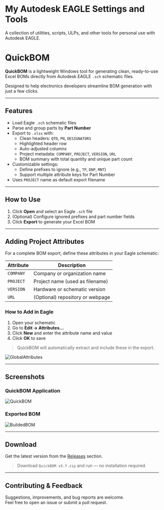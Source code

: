 
# My Autodesk EAGLE Settings and Tools

A collection of utilities, scripts, ULPs, and other tools for personal use with Autodesk EAGLE.

# QuickBOM

**QuickBOM** is a lightweight Windows tool for generating clean, ready-to-use Excel BOMs directly from Autodesk EAGLE `.sch` schematic files.

Designed to help electronics developers streamline BOM generation with just a few clicks.

---

## Features

- Load Eagle `.sch` schematic files
- Parse and group parts by **Part Number**
- Export to `.xlsx` with:
  - Clean headers: `QTD`, `PN`, `DESIGNATORS`
  - Highlighted header row
  - Auto-adjusted columns
  - Project metadata: `COMPANY`, `PROJECT`, `VERSION`, `URL`
  - BOM summary with total quantity and unique part count
- Customizable settings:
  - Define prefixes to ignore (e.g., `TP`, `DNP`, `MNT`)
  - Support multiple attribute keys for Part Number
- Uses `PROJECT` name as default export filename

---

## How to Use

1. Click **Open** and select an Eagle `.sch` file  
2. (Optional) Configure ignored prefixes and part number fields  
3. Click **Export** to generate your Excel BOM  

---

## Adding Project Attributes

For a complete BOM export, define these attributes in your Eagle schematic:

| Attribute  | Description                        |
|------------|------------------------------------|
| `COMPANY`  | Company or organization name       |
| `PROJECT`  | Project name (used as filename)    |
| `VERSION`  | Hardware or schematic version      |
| `URL`      | (Optional) repository or webpage   |

### How to Add in Eagle

1. Open your schematic  
2. Go to **Edit → Attributes...**  
3. Click **New** and enter the attribute name and value  
4. Click **OK** to save  

> QuickBOM will automatically extract and include these in the export.

![GlobalAttributes](https://github.com/user-attachments/assets/7fc87db8-6615-4f2e-992c-91b28f024626)

---

## Screenshots

### QuickBOM Application  
![QuickBOM](https://github.com/user-attachments/assets/c047afc6-c62c-455b-8ddb-dcd1337f6ffb)

### Exported BOM  
![BuildedBOM](https://github.com/user-attachments/assets/d8a669ba-2ad5-4f52-814d-c83b561ced25)

---

## Download

Get the latest version from the [Releases](https://github.com/import-tiago/My-Eagle-Settings/releases) section.

> Download `QuickBOM vX.Y.zip` and run — no installation required.

---

## Contributing & Feedback

Suggestions, improvements, and bug reports are welcome.  
Feel free to open an issue or submit a pull request.
